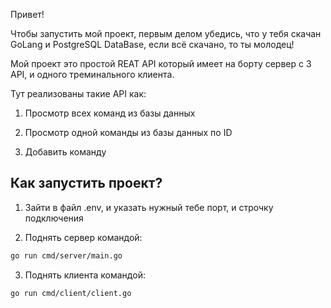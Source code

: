 Привет!

Чтобы запустить мой проект, первым делом убедись, что у тебя скачан GoLang и PostgreSQL DataBase, если всё скачано, то ты молодец!

Мой проект это простой REAT API который имеет на борту сервер с 3 API, и одного треминального клиента.

Тут реализованы такие API как:

1) Просмотр всех команд из базы данных

2) Просмотр одной команды из базы данных по ID

3) Добавить команду 



Как запустить проект?
---------------------------
1) Зайти в файл .env, и указать нужный тебе порт, и строчку подключения

2) Поднять сервер командой: 
```sh
go run cmd/server/main.go
```

3) Поднять клиента командой: 
```sh
go run cmd/client/client.go
```
